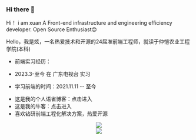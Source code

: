 ### Hi there 👋

<!--
**BoyXuanzai/BoyXuanzai** is a ✨ _special_ ✨ repository because its `README.md` (this file) appears on your GitHub profile.

Here are some ideas to get you started:

- 🔭 I’m currently working on ...
- 🌱 I’m currently learning ...
- 👯 I’m looking to collaborate on ...
- 🤔 I’m looking for help with ...
- 💬 Ask me about ...
- 📫 How to reach me: ...
- 😄 Pronouns: ...
- ⚡ Fun fact: ...
-->
Hi！ i am xuan
A Front-end infrastructure and engineering efficiency developer. Open Source Enthusiast😊

Hello，我是炫，一名热爱技术和开源的24届准前端工程师，就读于仲恺农业工程学院(本科)

* 前端实习经历：
- 2023.3-至今 在 广东电视台 实习
* 学习前端的时间：2021.11.11 -- 至今
- 这是我的个人语雀博客：点击进入
- 这是我的牛客：点击进入
- 喜欢钻研前端工程化解决方案，热爱开源
<div align="center"> <img src="https://github-readme-stats.vercel.app/api?username=BoyXuanzai&show_icons=true&theme=tokyonight" /> </div>
<div align="center"> <img src="https://github-readme-stats.vercel.app/api/top-langs/?username=BoyXuanzai" /> </div>


